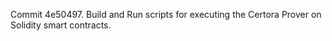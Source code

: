 Commit 4e50497.                    Build and Run scripts for executing the Certora Prover on Solidity smart contracts.